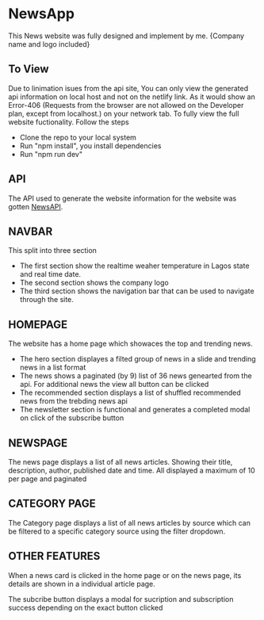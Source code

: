 # NewsApp

This News website was fully designed and implement by me.
{Company name and logo included}

## To View
Due to linimation isues from the api site, You can only view the generated api information on local host and not on the netlify link.
As it would show an Error-406 (Requests from the browser are not allowed on the Developer plan, except from localhost.)  on your network tab.
To fully view the full website fuctionality. Follow the steps
- Clone the repo to your local system
- Run "npm install", you install dependencies
- Run "npm run dev" 

## API
The API used to generate the website information for the website was gotten <a href="newsapi.org">NewsAPI</a>.

## NAVBAR
This split into three section
- The first section show the realtime weaher temperature in Lagos state and real time date.
- The second section shows the company logo
- The third section shows the navigation bar that can be used to navigate through the site.

## HOMEPAGE
The website has a home page which showaces the top and trending news.
- The hero section displayes a filted group of news in a slide and trending news in a list format
- The news shows a paginated (by 9) list of 36 news genearted from the api. For additional news the view all button can be clicked
- The recommended section displays a list of shuffled recommended news from the trebding news api
- The newsletter section is functional and generates a completed modal on click of the subscribe button

## NEWSPAGE
The news page displays a list of all news articles. Showing their title, description, author, published date and time. All displayed a maximum of 10 per page and paginated

## CATEGORY PAGE
The Category page displays a list of all news articles by source which can be filtered to a specific category source using the filter dropdown.

## OTHER FEATURES
When a news card is clicked in the home page or on the news page, its details are shown in a individual article page.

The subcribe button displays a modal for sucription and subscription success depending on the exact button clicked
